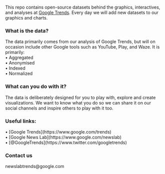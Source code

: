 This repo contains open-source datasets behind the graphics, interactives, and analyses at [Google Trends](https://www.google.com/trends). Every day we will add new datasets to our graphics and charts. 

<h3>What is the data?</h3>
The data primarily comes from our analysis of Google Trends, but will on occasion include other Google tools such as YouTube, Play, and Waze. It is primarily:<br>
• Aggregated<br>
• Anonymised<br>
• Indexed<br>
• Normalized

<h3>What can you do with it?</h3>
The data is deliberately designed for you to play with, explore and create visualizations. We want to know what you do so we can share it on our social channels and inspire others to play with it too.

<h3>Useful links:</h3>
• [Google Trends](https://www.google.com/trends)<br>
• [Google News Lab](https://www.google.com/newslab)<br>
• [@GoogleTrends](https://www.twitter.com/googletrends)<br>

<h3>Contact us</h3>
newslabtrends@google.com

